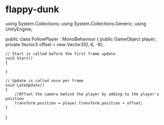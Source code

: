 # flappy-dunk
using System.Collections;
using System.Collections.Generic;
using UnityEngine;

public class FollowPlayer : MonoBehaviour
{
    public GameObject player;
    private Vector3 offset = new Vector3(0, 6, -8);

    // Start is called before the first frame update
    void Start()
    {
        
    }

    // Update is called once per frame
    void LateUpdate()
    {
        //Offset the camera behind the player by adding to the player's position
        transform.position = player.transform.position + offset;
    }
}
